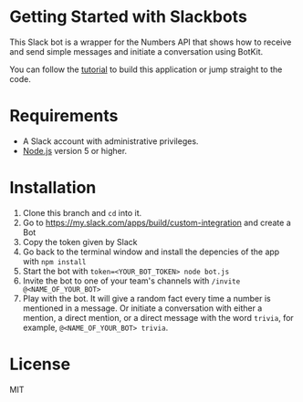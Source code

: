 # Getting Started with Slackbots

This Slack bot is a wrapper for the Numbers API that shows how to receive and send simple messages and initiate a conversation using BotKit.

You can follow the [tutorial](http://sitepoint.com) to build this application or jump straight to the code.

# Requirements
- A Slack account with administrative privileges.
- [Node.js](https://nodejs.org/en/download/) version 5 or higher.

# Installation
1. Clone this branch and `cd` into it.
2. Go to https://my.slack.com/apps/build/custom-integration and create a Bot
3. Copy the token given by Slack
4. Go back to the terminal window and install the depencies of the app with `npm install`
4. Start the bot with `token=<YOUR_BOT_TOKEN> node bot.js`
5. Invite the bot to one of your team's channels with `/invite @<NAME_OF_YOUR_BOT>`
6. Play with the bot. It will give a random fact every time a number is mentioned in a message. Or initiate a conversation with either a mention, a direct mention, or a direct message with the word `trivia`, for example, `@<NAME_OF_YOUR_BOT> trivia`.

# License
MIT
